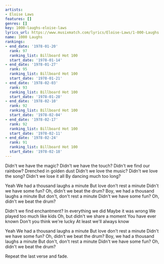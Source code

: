 ```yaml
---
artists:
- Eloise Laws
features: []
genres: []
key: 1000-laughs-eloise-laws
lyrics_url: https://www.musixmatch.com/lyrics/Eloise-Laws/1-000-Laughs
name: 1000 Laughs
rankings:
- end_date: '1978-01-20'
  rank: 97
  ranking_list: Billboard Hot 100
  start_date: '1978-01-14'
- end_date: '1978-01-27'
  rank: 95
  ranking_list: Billboard Hot 100
  start_date: '1978-01-21'
- end_date: '1978-02-03'
  rank: 93
  ranking_list: Billboard Hot 100
  start_date: '1978-01-28'
- end_date: '1978-02-10'
  rank: 92
  ranking_list: Billboard Hot 100
  start_date: '1978-02-04'
- end_date: '1978-02-17'
  rank: 92
  ranking_list: Billboard Hot 100
  start_date: '1978-02-11'
- end_date: '1978-02-24'
  rank: 91
  ranking_list: Billboard Hot 100
  start_date: '1978-02-18'
---
```

Didn't we have the magic?
Didn't we have the touch?
Didn't we find our rainbow?
Drenched in golden dust
Didn't we love the music?
Didn't we love the song?
Didn't we lose it all
By dancing much too long?

Yeah
We had a thousand laughs a minute
But love don't rest a minute
Didn't we have some fun?
Oh, didn't we beat the drum?
Boy, we had a thousand laughs a minute
But don't, don't rest a minute
Didn't we have some fun?
Oh, didn't we beat the drum?

Didn't we find enchantment?
In everything we did
Maybe it was wrong
We played too much like kids
Oh, but didn't we share a moment
You have ever known
Don't you think we're lucky
At least we'll always know

Yeah
We had a thousand laughs a minute
But love don't rest a minute
Didn't we have some fun?
Oh, didn't we beat the drum?
Boy, we had a thousand laughs a minute
But don't, don't rest a minute
Didn't we have some fun?
Oh, didn't we beat the drum?

Repeat the last verse and fade.
